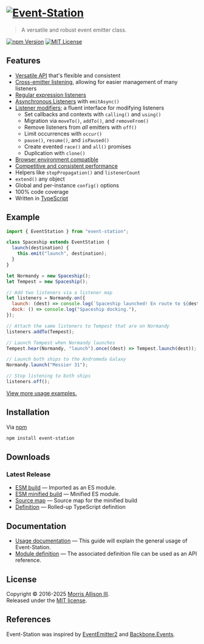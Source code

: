 # [![Event-Station][logo]][homepage]

[logo]: https://cldup.com/nNDX7LGO96.svg
[homepage]: https://github.com/morrisallison/event-station

> A versatile and robust event emitter class.

[![npm Version][badge-npm]][npm]
[![MIT License][badge-license]][license]

[badge-license]: https://img.shields.io/badge/license-MIT-blue.svg?style=flat-square
[badge-npm]: https://img.shields.io/npm/v/event-station.svg?style=flat-square
[license]: https://github.com/morrisallison/event-station/raw/main/LICENSE
[npm]: https://www.npmjs.com/package/event-station

## Features

- [Versatile API][] that's flexible and consistent
- [Cross-emitter listening][], allowing for easier management of many listeners
- [Regular expression listeners][]
- [Asynchronous Listeners][] with `emitAsync()`
- [Listener modifiers][]; a fluent interface for modifying listeners
  - Set callbacks and contexts with `calling()` and `using()`
  - Migration via `moveTo()`, `addTo()`, and `removeFrom()`
  - Remove listeners from _all_ emitters with `off()`
  - Limit occurrences with `occur()`
  - `pause()`, `resume()`, and `isPaused()`
  - Create evented `race()` and `all()` promises
  - Duplication with `clone()`
- [Browser environment compatible][]
- [Competitive and consistent performance][]
- Helpers like `stopPropagation()` and `listenerCount`
- `extend()` any object
- Global and per-instance `config()` options
- 100% code coverage
- Written in [TypeScript][]

[Versatile API]: https://github.com/morrisallison/event-station/blob/main/docs/Usage.md
[Cross-emitter listening]: https://github.com/morrisallison/event-station/blob/main/docs/Usage.md#cross-emitter-listening
[Regular expression listeners]: https://github.com/morrisallison/event-station/blob/main/docs/Usage.md#regular-expression-listeners
[Asynchronous Listeners]: https://github.com/morrisallison/event-station/blob/main/docs/Usage.md#asynchronous-listeners
[Listener modifiers]: https://github.com/morrisallison/event-station/blob/main/docs/Usage.md#listener-modifiers
[Browser environment compatible]: https://github.com/morrisallison/event-station/blob/main/docs/Usage.md#browser-usage
[Competitive and consistent performance]: https://github.com/morrisallison/event-station/blob/main/docs/Performance.md
[Rx]: https://www.npmjs.com/package/rx
[TypeScript]: https://github.com/Microsoft/TypeScript

## Example

```javascript
import { EventStation } from "event-station";

class Spaceship extends EventStation {
  launch(destination) {
    this.emit("launch", destination);
  }
}

let Normandy = new Spaceship();
let Tempest = new Spaceship();

// Add two listeners via a listener map
let listeners = Normandy.on({
  launch: (dest) => console.log(`Spaceship launched! En route to ${dest}.`),
  dock: () => console.log("Spaceship docking."),
});

// Attach the same listeners to Tempest that are on Normandy
listeners.addTo(Tempest);

// Launch Tempest when Normandy launches
Tempest.hear(Normandy, "launch").once((dest) => Tempest.launch(dest));

// Launch both ships to the Andromeda Galaxy
Normandy.launch("Messier 31");

// Stop listening to both ships
listeners.off();
```

[View more usage examples.](https://github.com/morrisallison/event-station/blob/main/docs/Examples.md)

## Installation

Via [npm](https://www.npmjs.com/)

```bash
npm install event-station
```

## Downloads

### Latest Release

- [ESM build][] — Imported as an ES module.
- [ESM minified build][] — Minified ES module.
- [Source map][] — Source map for the minified build
- [Definition][] — Rolled-up TypeScript definition

[Definition]: https://github.com/morrisallison/event-station/raw/main/dist/event-station.d.ts
[ESM Build]: https://github.com/morrisallison/event-station/raw/main/dist/event-station.js
[ESM Minified Build]: https://github.com/morrisallison/event-station/raw/main/dist/event-station.min.js
[Source Map]: https://github.com/morrisallison/event-station/raw/main/dist/event-station.min.js.map

## Documentation

- [Usage documentation][] — This guide will explain the general usage of Event-Station.
- [Module definition][] — The associated definition file can be used as an API reference.

[Usage documentation]: https://github.com/morrisallison/event-station/blob/main/docs/Usage.md
[Module definition]: https://github.com/morrisallison/event-station/blob/main/dist/event-station.d.ts

## License

Copyright &copy; 2016-2025 [Morris Allison III](http://morris.xyz).
<br>Released under the [MIT license][license].

## References

Event-Station was inspired by [EventEmitter2][] and [Backbone.Events][].

[Backbone.Events]: http://backbonejs.org/#Events
[EventEmitter2]: https://github.com/asyncly/EventEmitter2
